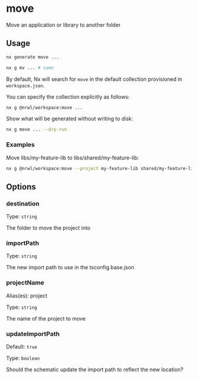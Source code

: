 # move

Move an application or library to another folder

## Usage

```bash
nx generate move ...
```

```bash
nx g mv ... # same
```

By default, Nx will search for `move` in the default collection provisioned in `workspace.json`.

You can specify the collection explicitly as follows:

```bash
nx g @nrwl/workspace:move ...
```

Show what will be generated without writing to disk:

```bash
nx g move ... --dry-run
```

### Examples

Move libs/my-feature-lib to libs/shared/my-feature-lib:

```bash
nx g @nrwl/workspace:move --project my-feature-lib shared/my-feature-lib
```

## Options

### destination

Type: `string`

The folder to move the project into

### importPath

Type: `string`

The new import path to use in the tsconfig.base.json

### projectName

Alias(es): project

Type: `string`

The name of the project to move

### updateImportPath

Default: `true`

Type: `boolean`

Should the schematic update the import path to reflect the new location?
